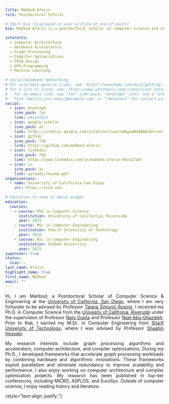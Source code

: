 ```yaml
---
title: Mahbod Afarin
role: Postdoctoral Scholar
  
# Short bio (displayed in user profile at end of posts)
bio: Mahbod Afarin is a postdoctoral scholar in computer science and engineering at the University of California, San Diego, under the supervision of Professor Tajana Šimunić Rosing. His research interests include computer architecture, compiler optimization, and graph processing hardware and accelerators.

interests:
  - Computer Architecture
  - Hardware Accelerators
  - Graph Processing 
  - Compiler Optimizations
  - FPGA Design
  - GPU Programming
  - Machine Learning
  
# Social/Academic Networking
# For available general icons, see: https://wowchemy.com/docs/getting-started/page-builder/#icons
# For a list of icons, see: https://www.w3schools.com/icons/icons_reference.asp
#   For an email link, use "fas" icon pack, "envelope" icon, and a link in the
#   form "mailto:your-email@example.com" or "/#contact" for contact widget.
social:
  - icon: envelope
    icon_pack: fas
    link: /#contact
  - icon: google-scholar
    icon_pack: ai
    link: https://scholar.google.com/citations?user=AbgowWUAAAAJ&hl=en
  - icon: github
    icon_pack: fab
    link: https://github.com/mahbod-afarin
  - icon: linkedin
    icon_pack: fab
    link: https://www.linkedin.com/in/mahbod-afarin-6b3127a0/
  - icon: cv
    icon_pack: ai
    link: uploads/resume.pdf
organizations:
  - name: University of California San Diego
    url: https://ucsd.edu
    
# Education to show in About widget
education:
  courses:
    - course: PhD in Computer Science
      institution: University of California, Riverside
      year: 2025
    - course: MSc in Computer Engineering
      institution: Sharif University of Technology
      year: 2018
    - course: BSc in Computer Engineering
      institution: Shahed University
      year: 2015
superuser: true
status:
  icon: ☕️
last_name: Afarin
highlight_name: true
first_name: Mahbod
email: ""
---
```


<div style="text-align: justify;">

Hi, I am Mahbod, a Postdoctoral Scholar of Computer Science & Enginnering at the [University of California, San Diego](https://ucsd.edu), where I am very fortunate to be advised by Professor [Tajana Šimunić Rosing](https://cseweb.ucsd.edu/~trosing/).  I received my Ph.D. in Computer Science from the [Univesity of Califronia, Riverside](https://www1.cs.ucr.edu/) under the supervision of Professor [Rajiv Gupta](http://www.cs.ucr.edu/~gupta/) and Professor [Nael Abu-Ghazaleh](https://www.cs.ucr.edu/~nael/). Prior to that, I earned my M.Sc. in Computer Engineering from [Sharif University of Technology](https://en.sharif.edu/), where I was advised by Professor [Shaahin Hessabi](https://sharif.edu/~hessabi/). 

My research interests include graph processing algorithms and accelerators, computer architecture, and compiler optimizations. During my Ph.D., I developed frameworks that accelerate graph processing workloads by combining hardware and algorithmic innovations. These frameworks exploit parallelism and eliminate redundancy to improve scalability and performance. I also enjoy working on computer architecture and compiler optimization projects. My research has been published in top-tier conferences, including MICRO, ASPLOS, and EuroSys. Outside of computer science, I enjoy reading history and literature.

<!-- During my PhD, I am working on the [GRASP](http://grasp.cs.ucr.edu/) project in the Computer Architecture and Programming Systems (GRASP) Lab.
 -->

 <!-- {{< icon name="graduation-cap" pack="fas" >}} {{< staticref "phd_thesis/" "newtab" >}} PhD Thesis {{< /staticref >}}|
 {{< icon name="book-reader" pack="fas" >}} {{< staticref "uploads/research_statement.pdf" "newtab" >}} Research Statement {{< /staticref >}} |
{{< icon name="adversal" pack="fab" >}} {{< staticref "https://instant.1point3acres.com/thread/890304" "newtab" >}} 招生 {{< /staticref >}} | -->

{style="text-align: justify;"}
